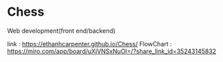 # Chess 
Web development(front end/backend)

link : https://ethanhcarpenter.github.io/Chess/
FlowChart : https://miro.com/app/board/uXjVNSxNuOI=/?share_link_id=35243145832
